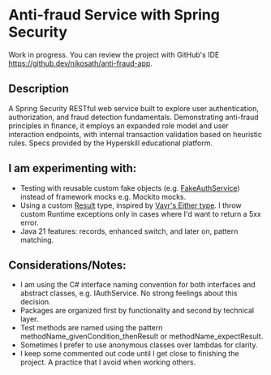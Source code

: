 # Anti-fraud Service with Spring Security
Work in progress. You can review the project with GitHub's IDE https://github.dev/nikosath/anti-fraud-app.
## Description
A Spring Security RESTful web service built to explore user authentication, authorization, and fraud detection fundamentals. Demonstrating anti-fraud principles in finance, it employs an expanded role model and user interaction endpoints, with internal transaction validation based on heuristic rules. Specs provided by the Hyperskill educational platform.

## I am experimenting with:
  - Testing with reusable custom fake objects (e.g. [FakeAuthService](src/test/java/antifraud/security/service/FakeAuthService.java)) instead of framework mocks e.g. Mockito mocks.
- Using a custom [Result](src/main/java/antifraud/error/Result.java) type, inspired by [Vavr's Either type](https://docs.vavr.io/#_either). I throw custom Runtime exceptions only in cases where I'd want to return a 5xx error. 
- Java 21 features: records, enhanced switch, and later on, pattern matching.
## Considerations/Notes:
- I am using the C# interface naming convention for both interfaces and abstract classes, e.g. IAuthService. No strong feelings about this decision.
- Packages are organized first by functionality and second by technical layer.
- Test methods are named using the pattern methodName_givenCondition_thenResult or methodName_expectResult.
- Sometimes I prefer to use anonymous classes over lambdas for clarity.
- I keep some commented out code until I get close to finishing the project. A practice that I avoid when working others.


